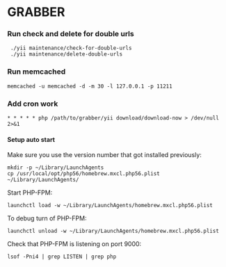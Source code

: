 GRABBER
===============================
### Run check and delete for double urls

```
 ./yii maintenance/check-for-double-urls
 ./yii maintenance/delete-double-urls

```

### Run memcached

```
memcached -u memcached -d -m 30 -l 127.0.0.1 -p 11211

```
### Add cron work
```
* * * * * php /path/to/grabber/yii download/download-now > /dev/null 2>&1
```

#### Setup auto start

Make sure you use the version number that got installed previously:

    mkdir -p ~/Library/LaunchAgents
    cp /usr/local/opt/php56/homebrew.mxcl.php56.plist ~/Library/LaunchAgents/

Start PHP-FPM:

    launchctl load -w ~/Library/LaunchAgents/homebrew.mxcl.php56.plist

To debug turn of PHP-FPM:

    launchctl unload -w ~/Library/LaunchAgents/homebrew.mxcl.php56.plist
    
Check that PHP-FPM is listening on port 9000:

    lsof -Pni4 | grep LISTEN | grep php

